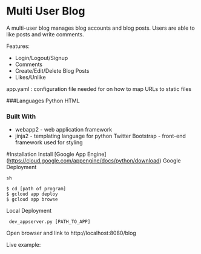 # Multi User Blog  
A multi-user blog manages blog accounts and blog posts.  Users are able to like
posts and write comments.  

Features:
- Login/Logout/Signup
- Comments
- Create/Edit/Delete Blog Posts
- Likes/Unlike


app.yaml
  : configuration file needed for on how to map
URLs to static files

###Languages
Python
HTML


### Built With
 - webapp2 - web application framework
 - jinja2 - templating language for python
Twitter Bootstrap - front-end framework used for styling

#Installation
Install [Google App Engine] (https://cloud.google.com/appengine/docs/python/download)
Google Deployment
```
sh

$ cd [path of program]
$ gcloud app deploy
$ gcloud app browse

```
Local Deployment

```
 dev_appserver.py [PATH_TO_APP]
```
Open browser and link to http://localhost:8080/blog

Live example:
